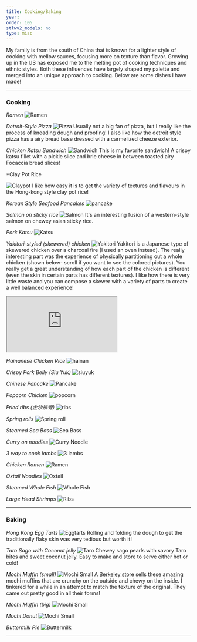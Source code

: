 ```yaml
---
title: Cooking/Baking
year:   
order: 105
stlwv2_models: no
type: misc
---
```


My family is from the south of China that is known for a lighter style of cooking with mellow sauces, focusing more on texture than flavor.
Growing up in the US has exposed me to the melting pot of cooking techniques and ethnic styles. 
Both these influences have largely shaped my palette and merged into an unique approach to cooking.
Below are some dishes I have made!

---
### Cooking

*Ramen*
![Ramen](/website/assets/images/FoodRamen.jpg)


*Detroit-Style Pizza*
![Pizza](/website/assets/images/FoodDetroitStylePizza2.jpg)
Usually not a big fan of pizza, but I really like the process of kneading dough and proofing! 
I also like how the detroit style pizza has a airy bread base dressed with a carmelized cheeze exterior.


*Chicken Katsu Sandwich*
![Sandwich](/website/assets/images/FoodChickenKatsuSandwich2.jpg)
This is my favorite sandwich! 
A crispy katsu fillet with a pickle slice and brie cheese in between toasted airy Focaccia bread slices!

*Clay Pot Rice

![Claypot](/website/assets/images/FoodClayPotRice.jpg)
I like how easy it is to get the variety of textures and flavours in the Hong-kong style clay pot rice!

*Korean Style Seafood Pancakes*
![pancake](/website/assets/images/FoodSeafoodPancake1.jpg)

*Salmon on sticky rice*
![Salmon](/website/assets/images/FoodSalmonStickyRice.jpg)
It's an interesting fusion of a western-style salmon on chewey asian sticky rice.

*Pork Katsu*
![Katsu](/website/assets/images/foodporkkatsu.jpg)

*Yakitori-styled (skewered) chicken*
![Yakitori](/website/assets/images/foodchickenyakitori.jpg)
Yakitori is a Japanese type of skewered chicken over a charcoal fire (I used an oven instead).
The really interesting part was the experience of physically partitioning out a whole chicken (shown below- scroll if you want to see the colored pictures). 
You really get a great understanding of how each part of the chicken is different (even the skin in certain parts has different textures).
I like how there is very little waste and you can compose a skewer with a variety of parts to create a well balanced experience!


<iframe src="https://drive.google.com/file/d/1rvdkvsND97ozCNDBySDMZiOoLVxlDQoE/preview"></iframe>

*Hainanese Chicken Rice*
![hainan](/website/assets/images/foodhainan.jpg)

*Crispy Pork Belly (Siu Yuk)*
![siuyuk](/website/assets/images/foodsiuyuk.jpg)

*Chinese Pancake*
![Pancake](/website/assets/images/foodbun.jpg)

*Popcorn Chicken*
![popcorn](/website/assets/images/foodpopcorn.jpg)

*Fried ribs (金沙排骨)*
![ribs](/website/assets/images/foodfriedribs.jpg)

*Spring rolls*
![Spring roll](/website/assets/images/foodspringroll.jpg)

*Steamed Sea Bass*
![Sea Bass](/website/assets/images/foodseabass.jpg)

*Curry on noodles*
![Curry Noodle](/website/assets/images/foodcurrynoodle.jpg)

*3 way to cook lambs*
![3 lambs](/website/assets/images/food3lamb.jpg)

*Chicken Ramen*
![Ramen](/website/assets/images/foodsoyuramen.jpg)

*Oxtail Noodles*
![Oxtail](/website/assets/images/foodOxtail.jpg)

*Steamed Whole Fish*
![Whole Fish](/website/assets/images/foodwholefish.jpg)

*Large Head Shrimps*
![Ribs](/website/assets/images/fullshrimp.jpg)

---
### Baking

*Hong Kong Egg Tarts*
![Eggtarts](/website/assets/images/FoodEggTart1.jpg)
Rolling and folding the dough to get the traditionally flaky skin was very tedious but worth it!

*Taro Sago with Coconut jelly*
![Taro](/website/assets/images/FoodTaroSago.jpg)
Chewey sago pearls with savory Taro bites and sweet coconut jelly. 
Easy to make and store to serve either hot or cold!

*Mochi Muffin (small)*
![Mochi Small](/website/assets/images/foodmochismall.jpg)
A [Berkeley store](https://thirdculturebakery.com/) sells these amazing mochi muffins that are crunchy on the outside and chewy on the inside.
I tinkered for a while in an attempt to match the texture of the original.
They came out pretty good in all their forms!

*Mochi Muffin (big)*
![Mochi Small](/website/assets/images/foodmochibig.jpg)

*Mochi Donut*
![Mochi Small](/website/assets/images/foodmochidonut.jpg)

*Buttermilk Pie*
![Buttermilk](/website/assets/images/foodbuttermilk.jpg)




---


